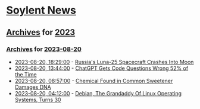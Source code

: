 # [Soylent News](../../../README.md)

## [Archives](../../index.md) for [2023](../index.md)

### [Archives](../../index.md) for [2023-08-20](index.md)

* [2023-08-20, 18:29:00](https://soylentnews.org/article.pl?sid=23/08/20/1429210&from=rss) - [Russia's Luna-25 Spacecraft Crashes Into Moon](https://soylentnews.org/article.pl?sid=23/08/20/1429210&from=rss)
* [2023-08-20, 13:44:00](https://soylentnews.org/article.pl?sid=23/08/19/237248&from=rss) - [ChatGPT Gets Code Questions Wrong 52% of the Time](https://soylentnews.org/article.pl?sid=23/08/19/237248&from=rss)
* [2023-08-20, 08:57:00](https://soylentnews.org/article.pl?sid=23/08/19/1439205&from=rss) - [Chemical Found in Common Sweetener Damages DNA](https://soylentnews.org/article.pl?sid=23/08/19/1439205&from=rss)
* [2023-08-20, 04:12:00](https://soylentnews.org/article.pl?sid=23/08/19/1129240&from=rss) - [Debian, The Grandaddy Of Linux Operating Systems, Turns 30](https://soylentnews.org/article.pl?sid=23/08/19/1129240&from=rss)
